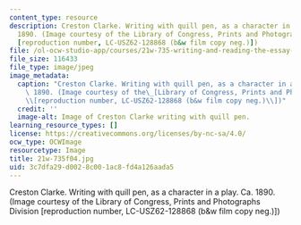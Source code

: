 ```yaml
---
content_type: resource
description: Creston Clarke. Writing with quill pen, as a character in a play. Ca.
  1890. (Image courtesy of the Library of Congress, Prints and Photographs Division
  [reproduction number, LC-USZ62-128868 (b&w film copy neg.)])
file: /ol-ocw-studio-app/courses/21w-735-writing-and-reading-the-essay-fall-2004/3c7dfa29d0028c001ac8fd4a126aada5_21w-735f04.jpg
file_size: 116433
file_type: image/jpeg
image_metadata:
  caption: "Creston Clarke. Writing with quill pen, as a character in a play. Ca.\
    \ 1890. (Image courtesy of the\_[Library of Congress, Prints and Photographs Division](http://www.loc.gov/rr/print/)\_\
    \\[reproduction number, LC-USZ62-128868 (b&w film copy neg.)\\])"
  credit: ''
  image-alt: Image of Creston Clarke writing with quill pen.
learning_resource_types: []
license: https://creativecommons.org/licenses/by-nc-sa/4.0/
ocw_type: OCWImage
resourcetype: Image
title: 21w-735f04.jpg
uid: 3c7dfa29-d002-8c00-1ac8-fd4a126aada5
---
```

Creston Clarke. Writing with quill pen, as a character in a play. Ca. 1890. (Image courtesy of the Library of Congress, Prints and Photographs Division [reproduction number, LC-USZ62-128868 (b&w film copy neg.)])